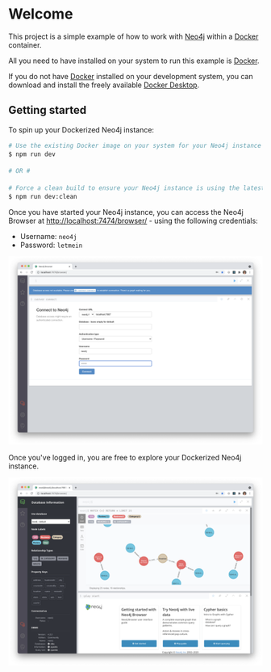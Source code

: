# Welcome

This project is a simple example of how to work with [Neo4j](https://neo4j.com) within a [Docker](https://www.docker.com) container.

All you need to have installed on your system to run this example is [Docker](https://www.docker.com).

If you do not have [Docker](https://www.docker.com) installed on your development system, you can download and install the freely available [Docker Desktop](https://www.docker.com/products/docker-desktop).

## Getting started

To spin up your Dockerized Neo4j instance:

```sh
# Use the existing Docker image on your system for your Neo4j instance
$ npm run dev

# OR #

# Force a clean build to ensure your Neo4j instance is using the latest code
$ npm run dev:clean
```

Once you have started your Neo4j instance, you can access the Neo4j Browser at [http://localhost:7474/browser/](http://localhost:7474/browser/) - using the following credentials:

- Username: `neo4j`
- Password: `letmein`

![neo4j/v4.x.x/__screenshots__/neo4j-browser-login.png](neo4j/v4.x.x/__screenshots__/neo4j-browser-login.png)

Once you've logged in, you are free to explore your Dockerized Neo4j instance.

![neo4j/v4.x.x/__screenshots__/neo4j-browser-example.png](neo4j/v4.x.x/__screenshots__/neo4j-browser-example.png)
